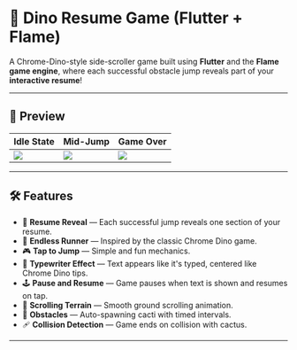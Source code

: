 # 🦖 Dino Resume Game (Flutter + Flame)

A Chrome-Dino-style side-scroller game built using **Flutter** and the **Flame game engine**, where each successful obstacle jump reveals part of your **interactive resume**!

---

## 📸 Preview

| Idle State | Mid-Jump | Game Over |
|------------|----------|------------|
| ![](assets/screenshots/idle.png) | ![](assets/screenshots/jump.png) | ![](assets/screenshots/gameover.png) |

---

## 🛠 Features

- 📄 **Resume Reveal** — Each successful jump reveals one section of your resume.
- 🦖 **Endless Runner** — Inspired by the classic Chrome Dino game.
- 🎮 **Tap to Jump** — Simple and fun mechanics.
- 🧠 **Typewriter Effect** — Text appears like it's typed, centered like Chrome Dino tips.
- 🕹️ **Pause and Resume** — Game pauses when text is shown and resumes on tap.
- 🧱 **Scrolling Terrain** — Smooth ground scrolling animation.
- 🌵 **Obstacles** — Auto-spawning cacti with timed intervals.
- 🩹 **Collision Detection** — Game ends on collision with cactus.

---
